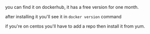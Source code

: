 you can find it on dockerhub, it has a free version for one month.

after installing it you'll see it in `docker version` command

if you're on centos you'll have to add a repo
then install it from yum.
